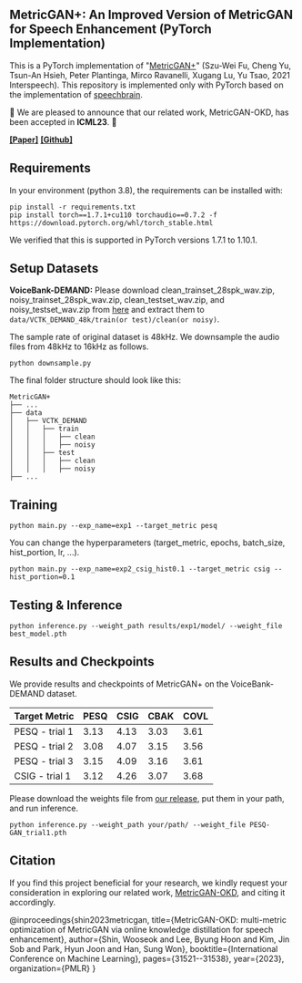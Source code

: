 ## MetricGAN+: An Improved Version of MetricGAN for Speech Enhancement (PyTorch Implementation)

This is a PyTorch implementation of "[MetricGAN+](https://arxiv.org/abs/2104.03538)" (Szu-Wei Fu, Cheng Yu, Tsun-An Hsieh, Peter Plantinga, Mirco Ravanelli, Xugang Lu, Yu Tsao, 2021 Interspeech).
This repository is implemented only with PyTorch based on the implementation of [speechbrain](https://github.com/speechbrain/speechbrain/tree/develop/recipes/Voicebank/enhance/MetricGAN).

:bell: We are pleased to announce that our related work, MetricGAN-OKD, has been accepted in **ICML23**. :bell:

**[[Paper]](https://proceedings.mlr.press/v202/shin23b.html)**
**[[Github]](https://github.com/wooseok-shin/MetricGAN-OKD)**

## Requirements
In your environment (python 3.8), the requirements can be installed with:
```shell
pip install -r requirements.txt
pip install torch==1.7.1+cu110 torchaudio==0.7.2 -f https://download.pytorch.org/whl/torch_stable.html
```
We verified that this is supported in PyTorch versions 1.7.1 to 1.10.1.


## Setup Datasets
**VoiceBank-DEMAND:** Please download clean_trainset_28spk_wav.zip, noisy_trainset_28spk_wav.zip, clean_testset_wav.zip, and noisy_testset_wav.zip from [here](https://datashare.ed.ac.uk/handle/10283/2791)
and extract them to `data/VCTK_DEMAND_48k/train(or test)/clean(or noisy)`.

The sample rate of original dataset is 48kHz. We downsample the audio files from 48kHz to 16kHz as follows.
```shell
python downsample.py
```

The final folder structure should look like this:
```none
MetricGAN+
├── ...
├── data
│   ├── VCTK_DEMAND
│   │   ├── train
│   │   │   ├── clean
│   │   │   ├── noisy
│   │   ├── test
│   │   │   ├── clean
│   │   │   ├── noisy
├── ...
```

## Training
```shell
python main.py --exp_name=exp1 --target_metric pesq
```
You can change the hyperparameters (target_metric, epochs, batch_size, hist_portion, lr, ...).
```shell
python main.py --exp_name=exp2_csig_hist0.1 --target_metric csig --hist_portion=0.1
```

## Testing & Inference
```shell
python inference.py --weight_path results/exp1/model/ --weight_file best_model.pth
```


## Results and Checkpoints
We provide results and checkpoints of MetricGAN+ on the VoiceBank-DEMAND dataset.

| Target Metric       | PESQ | CSIG | CBAK | COVL |
|---------------------|------|------|------|------|
| PESQ - trial 1      | 3.13 | 4.13 | 3.03 | 3.61 |
| PESQ - trial 2      | 3.08 | 4.07 | 3.15 | 3.56 |
| PESQ - trial 3      | 3.15 | 4.09 | 3.16 | 3.61 |
| CSIG - trial 1      | 3.12 | 4.26 | 3.07 | 3.68 |

Please download the weights file from [our release](https://github.com/wooseok-shin/MetricGAN-plus-pytorch/releases/tag/v1.weights), 
put them in your path, and run inference.
```shell
python inference.py --weight_path your/path/ --weight_file PESQ-GAN_trial1.pth
```


## Citation
If you find this project beneficial for your research, we kindly request your consideration in exploring our related work, [MetricGAN-OKD](https://proceedings.mlr.press/v202/shin23b.html), and citing it accordingly.

  @inproceedings{shin2023metricgan,
    title={MetricGAN-OKD: multi-metric optimization of MetricGAN via online knowledge distillation for speech enhancement},
    author={Shin, Wooseok and Lee, Byung Hoon and Kim, Jin Sob and Park, Hyun Joon and Han, Sung Won},
    booktitle={International Conference on Machine Learning},
    pages={31521--31538},
    year={2023},
    organization={PMLR}
  }
